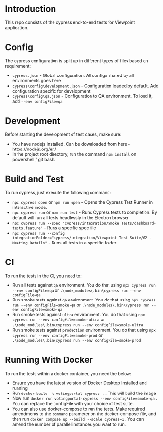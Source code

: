 # Introduction

This repo consists of the cypress end-to-end tests for Viewpoint application.

# Config

The cypress configuration is split up in different types of files based on requirement:

- `cypress.json` - Global configuration. All configs shared by all environments goes here
- `cypress\config\development.json` - Configuration loaded by default. Add configuration specific for development
- `cypress\config\qa.json` - Configuration to QA environment. To load it, add `--env configFile=qa`

# Development

Before starting the development of test cases, make sure:

- You have nodejs installed. Can be downloaded from here - https://nodejs.org/en/
- In the project root directory, run the command `npm install` on powershell / git bash.

# Build and Test

To run cypress, just execute the following command:

- `npx cypress open` or `npm run open` - Opens the Cypress Test Runner in interactive mode.
- `npx cypress run` or `npm run test` - Runs Cypress tests to completion. By default will run all tests headlessly in the Electron browser
- `npx cypress run --spec "cypress/integration/Smoke Tests/dashboard-tests.feature"` - Runs a specific spec file
- `npx cypress run --config integrationFolder="cypress/integration/Viewpoint Test Suite/02 - Meeting Details"` - Runs all tests in a specific folder

# CI

To run the tests in the CI, you need to:

- Run all tests against `qa` environment. You do that using `npx cypress run --env configFile=qa` or `.\node_modules\.bin\cypress run --env configFile=qa`
- Run smoke tests against `qa` environment. You do that using `npx cypress run --env configFile=smoke-qa` or `.\node_modules\.bin\cypress run --env configFile=smoke-qa`
- Run smoke tests against `ultra` environment. You do that using `npx cypress run --env configFile=smoke-ultra` or `.\node_modules\.bin\cypress run --env configFile=smoke-ultra`
- Run smoke tests against `production` environment. You do that using `npx cypress run --env configFile=smoke-prod` or `.\node_modules\.bin\cypress run --env configFile=smoke-prod`

# Running With Docker

To run the tests within a docker container, you need the below:

- Ensure you have the latest version of Docker Desktop Installed and running
- Run `docker build -t votingportal-cypress .` . This will build the image
- Now run `docker run votingportal-cypress --env configFile=smoke-qa` . You can replace the configFile with your choice of test suite.
- You can also use docker-compose to run the tests. Make required amendments to the `command` parameter on the docker-compose file, and then run `docker compose up --build --scale cypress=1` . You can amend the number of parallel instances you want to run.
